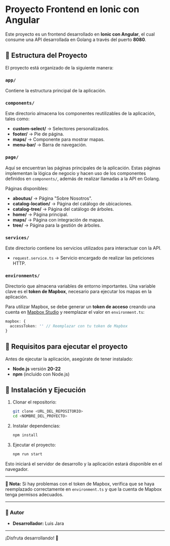 # Proyecto Frontend en Ionic con Angular

Este proyecto es un frontend desarrollado en **Ionic con Angular**, el cual consume una API desarrollada en Golang a través del puerto **8080**.

## 📂 Estructura del Proyecto

El proyecto está organizado de la siguiente manera:

### `app/`
Contiene la estructura principal de la aplicación.

### `components/`
Este directorio almacena los componentes reutilizables de la aplicación, tales como:
- **custom-select/** → Selectores personalizados.
- **footer/** → Pie de página.
- **maps/** → Componente para mostrar mapas.
- **menu-bar/** → Barra de navegación.

### `page/`
Aquí se encuentran las páginas principales de la aplicación. Estas páginas implementan la lógica de negocio y hacen uso de los componentes definidos en `components/`, además de realizar llamadas a la API en Golang.

Páginas disponibles:
- **aboutus/** → Página "Sobre Nosotros".
- **catalog-location/** → Página del catálogo de ubicaciones.
- **catalog-tree/** → Página del catálogo de árboles.
- **home/** → Página principal.
- **maps/** → Página con integración de mapas.
- **tree/** → Página para la gestión de árboles.

### `services/`
Este directorio contiene los servicios utilizados para interactuar con la API.
- `request.service.ts` → Servicio encargado de realizar las peticiones HTTP.

### `environments/`
Directorio que almacena variables de entorno importantes. Una variable clave es el **token de Mapbox**, necesario para ejecutar los mapas en la aplicación.

Para utilizar Mapbox, se debe generar un **token de acceso** creando una cuenta en [Mapbox Studio](https://www.mapbox.com/mapbox-studio) y reemplazar el valor en `environment.ts`:

```ts
mapbox: {
  accessToken: '' // Reemplazar con tu token de Mapbox
}
```

## 🚀 Requisitos para ejecutar el proyecto

Antes de ejecutar la aplicación, asegúrate de tener instalado:
- **Node.js** versión **20-22**
- **npm** (incluido con Node.js)

## 🔧 Instalación y Ejecución

1. Clonar el repositorio:
   ```sh
   git clone <URL_DEL_REPOSITORIO>
   cd <NOMBRE_DEL_PROYECTO>
   ```

2. Instalar dependencias:
   ```sh
   npm install
   ```

3. Ejecutar el proyecto:
   ```sh
   npm run start
   ```

Esto iniciará el servidor de desarrollo y la aplicación estará disponible en el navegador.

---
**📌 Nota:**
Si hay problemas con el token de Mapbox, verifica que se haya reemplazado correctamente en `environment.ts` y que la cuenta de Mapbox tenga permisos adecuados.

---
### 📌 Autor
- **Desarrollador:** Luis Jara

---
¡Disfruta desarrollando! 🚀
